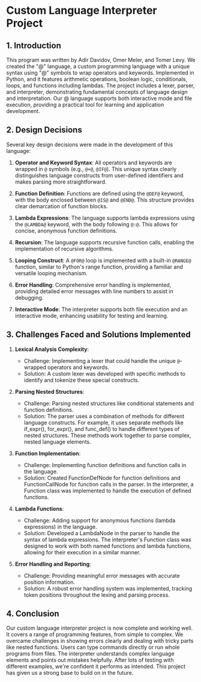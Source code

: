 # Custom Language Interpreter Project

## 1. Introduction

This program was written by Adir Davidov, Omer Meler, and Tomer Levy. We created the "@" language, a custom programming language with a unique syntax using "@" symbols to wrap operators and keywords. Implemented in Python, and it features arithmetic operations, boolean logic, conditionals, loops, and functions including lambdas. The project includes a lexer, parser, and interpreter, demonstrating fundamental concepts of language design and interpretation. Our @ language supports both interactive mode and file execution, providing a practical tool for learning and application development. 

## 2. Design Decisions

Several key design decisions were made in the development of this language:

1. **Operator and Keyword Syntax**: All operators and keywords are wrapped in `@` symbols (e.g., `@+@`, `@IF@`). This unique syntax clearly distinguishes language constructs from user-defined identifiers and makes parsing more straightforward.

2. **Function Definition**: Functions are defined using the `@DEF@` keyword, with the body enclosed between `@IS@` and `@END@`. This structure provides clear demarcation of function blocks.

3. **Lambda Expressions**: The language supports lambda expressions using the `@LAMBDA@` keyword, with the body following `@:@`. This allows for concise, anonymous function definitions.

4. **Recursion**: The language supports recursive function calls, enabling the implementation of recursive algorithms.

5. **Looping Construct**: A `@FOR@` loop is implemented with a built-in `@RANGE@` function, similar to Python's range function, providing a familiar and versatile looping mechanism.

6. **Error Handling**: Comprehensive error handling is implemented, providing detailed error messages with line numbers to assist in debugging.

7. **Interactive Mode**: The interpreter supports both file execution and an interactive mode, enhancing usability for testing and learning.

## 3. Challenges Faced and Solutions Implemented

1. **Lexical Analysis Complexity**: 
   - Challenge: Implementing a lexer that could handle the unique `@`-wrapped operators and keywords.
   - Solution: A custom lexer was developed with specific methods to identify and tokenize these special constructs.

2. **Parsing Nested Structures**: 
   - Challenge: Parsing nested structures like conditional statements and function definitions.
   - Solution: The parser uses a combination of methods for different language constructs. For example, it uses separate methods like if_expr(), for_expr(), and func_def() to handle different types of nested structures. These methods work together to parse complex, nested language elements.

3. **Function Implementation**: 
   - Challenge: Implementing function definitions and function calls in the language.
   - Solution: Created FunctionDefNode for function definitions and FunctionCallNode for function calls in the parser. In the interpreter, a Function class was implemented to handle the execution of defined functions.

4. **Lambda Functions**: 
   - Challenge: Adding support for anonymous functions (lambda expressions) in the language.
   - Solution: Developed a LambdaNode in the parser to handle the syntax of lambda expressions. The interpreter's Function class was designed to work with both named functions and lambda functions, allowing for their execution in a similar manner.

5. **Error Handling and Reporting**: 
   - Challenge: Providing meaningful error messages with accurate position information.
   - Solution: A robust error handling system was implemented, tracking token positions throughout the lexing and parsing process.

## 4. Conclusion

Our custom language interpreter project is now complete and working well. It covers a range of programming features, from simple to complex. We overcame challenges in showing errors clearly and dealing with tricky parts like nested functions. Users can type commands directly or run whole programs from files. The interpreter understands complex language elements and points out mistakes helpfully. After lots of testing with different examples, we're confident it performs as intended. This project has given us a strong base to build on in the future.
